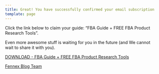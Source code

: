 ```yaml
---
title: Great! You have successfully confirmed your email subscription
template: page
---
```


Click the link below to claim your guide: “FBA Guide + FREE FBA Product Research Tools”. 

Even more awesome stuff is waiting for you in the future (and We cannot wait to share it with you).

[DOWNLOAD - FBA Guide + FREE FBA Product Research Tools](/downloads/fba-guide-and-product-research-tools.xlsx)



[Fennex Blog Team](/contact)
